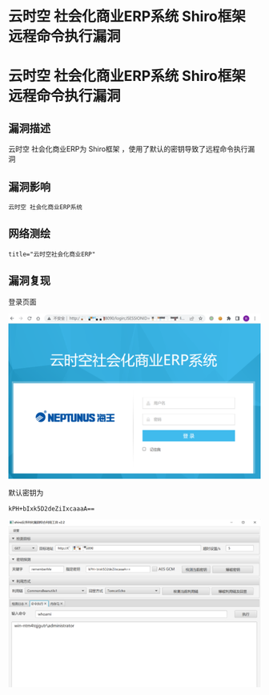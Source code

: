 # 云时空 社会化商业ERP系统 Shiro框架 远程命令执行漏洞

# 云时空 社会化商业ERP系统 Shiro框架 远程命令执行漏洞

## 漏洞描述

云时空 社会化商业ERP为 Shiro框架 ，使用了默认的密钥导致了远程命令执行漏洞

## 漏洞影响

```
云时空 社会化商业ERP系统
```

## 网络测绘

```
title="云时空社会化商业ERP"
```

## 漏洞复现

登录页面

![image-20220525102459840](/images/202205251024908.png)

默认密钥为

```
kPH+bIxk5D2deZiIxcaaaA==
```

![image-20220525102542474](/images/202205251025549.png)


